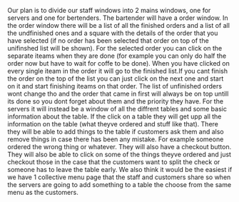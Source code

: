 Our plan is to divide our staff windows into 2 mains windows, one for servers and one for bertenders.
The bartender will have a order window. In the order window there will be a list of all the finished orders and a list of all the undfinished ones and a square with the details of the order that you have selected (if no order has been selected that order on top of the unifinshed list will be shown). For the selected order you can click on the separate iteams when they are done (for example you can only do half the order now but have to wait for coffe to be done). When you have clicked on every single iteam in the order it will go to the finished list.If you cant finish the order on the top of the list you can just click on the next one and start on it and start finishing iteams on that order. The list of unfinished orders wont change tho and the order that came in first will always be on top untill its done so you dont forget about them and the priority they have. For the servers it will instead be a window of all the diffrent tables and some basic information about the table. If the click on a table they will get upp all the information on the table (what theyve ordered and stuff like that). There they will be able to add things to the table if customers ask them and also remove things in case there has been any mistake. For example someone ordered the wrong thing or whatever. They will also have a checkout button. They will also be able to click on some of the things theyve ordered and just checkout those in the case that the customers want to split the check or someone has to leave the table early. We also think it would be the easiest if we have 1 collective menu page that the staff and customers share so when the servers are going to add something to a table the choose from the same menu as the customers.
